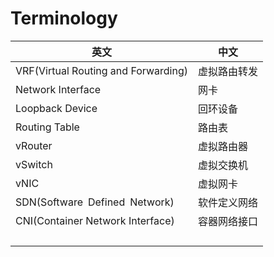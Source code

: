 <!--
 * @Author: JohnJeep
 * @Date: 2021-11-29 22:45:38
 * @LastEditTime: 2021-11-30 00:14:06
 * @LastEditors: Windows10
 * @Description: 虚拟网络知识
-->

# Terminology

| 英文                                | 中文         |
| ----------------------------------- | ------------ |
| VRF(Virtual Routing and Forwarding) | 虚拟路由转发 |
| Network Interface                   | 网卡         |
| Loopback Device                     | 回环设备     |
| Routing Table                       | 路由表       |
| vRouter                             | 虚拟路由器   |
| vSwitch                             | 虚拟交换机   |
| vNIC                                | 虚拟网卡     |
| SDN(Software Defined Network)       | 软件定义网络 |
| CNI(Container Network Interface)    | 容器网络接口 |
|                                     |              |
|                                     |              |
|                                     |              |
|                                     |              |

